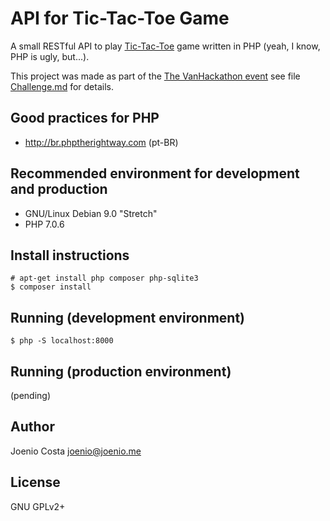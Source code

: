 # API for Tic-Tac-Toe Game

A small RESTful API to play [Tic-Tac-Toe][tictactoe] game written in PHP (yeah,
I know, PHP is ugly, but...).

This project was made as part of the [The VanHackathon event][devpost] see
file [Challenge.md](Challenge.md) for details.

## Good practices for PHP

* http://br.phptherightway.com (pt-BR)

## Recommended environment for development and production

* GNU/Linux Debian 9.0 "Stretch"
* PHP 7.0.6

## Install instructions

    # apt-get install php composer php-sqlite3
    $ composer install

## Running (development environment)

    $ php -S localhost:8000

## Running (production environment)

(pending)

## Author

Joenio Costa <joenio@joenio.me>

## License

GNU GPLv2+

[tictactoe]: http://en.wikipedia.org/wiki/Tic-tac-toe
[devpost]: http://vanhackathon.devpost.com
